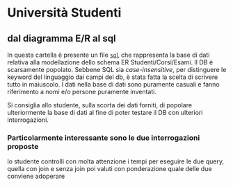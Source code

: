 # Università Studenti
## dal diagramma E/R al sql
In questa cartella è presente un file [```sql```](./UnivStud5.sql) che rappresenta la base di dati relativa alla modellazione dello schema ER Studenti/Corsi/Esami.
Il DB è scarsamente popolato.
Sebbene SQL sia *case-insensitive*, per distinguere le keyword del linguaggio dai campi del db, è stata fatta la scelta di scrivere tutto in maiuscolo.
I dati nella base di dati sono puramente casuali e fanno riferimento a nomi e/o persone puramente inventati.

Si consiglia allo studente, sulla scorta dei dati forniti, di popolare ulteriormente la base di dati al fine di poter testare il DB con ulteriori interrogazioni.

### Particolarmente interessante sono le due interrogazioni proposte
lo studente controlli con molta attenzione i tempi per eseguire le due query, quella con join e senza join poi valuti con ponderazione quale delle due conviene adoperare
